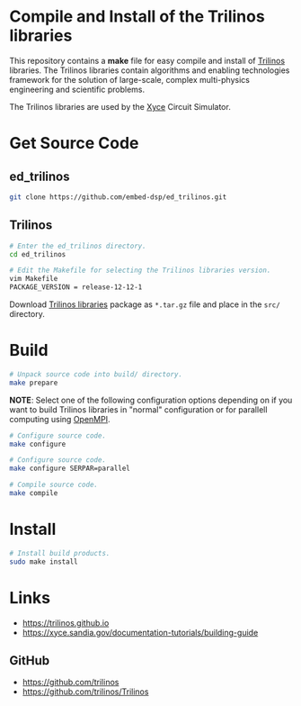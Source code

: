 
# Compile and Install of the Trilinos libraries

This repository contains a **make** file for easy compile and install of [Trilinos](https://trilinos.github.io) libraries.
The Trilinos libraries contain algorithms and enabling technologies framework for the solution of large-scale, complex multi-physics engineering and scientific problems.

The Trilinos libraries are used by the [Xyce](https://xyce.sandia.gov) Circuit Simulator.


# Get Source Code

## ed_trilinos

```bash
git clone https://github.com/embed-dsp/ed_trilinos.git
```

## Trilinos

```bash
# Enter the ed_trilinos directory.
cd ed_trilinos

# Edit the Makefile for selecting the Trilinos libraries version.
vim Makefile
PACKAGE_VERSION = release-12-12-1
```

Download [Trilinos libraries](https://github.com/trilinos/Trilinos/releases/tag/trilinos-release-12-12-1) package as `*.tar.gz` file and place in the `src/` directory.


# Build

```bash
# Unpack source code into build/ directory.
make prepare
```

**NOTE**: Select one of the following configuration options depending on if you want to build Trilinos libraries in "normal" configuration or for parallell computing using [OpenMPI](https://www.open-mpi.org).

```bash
# Configure source code.
make configure
```

```bash
# Configure source code.
make configure SERPAR=parallel
```

```bash
# Compile source code.
make compile
```


# Install

```bash
# Install build products.
sudo make install
```


# Links

* https://trilinos.github.io
* https://xyce.sandia.gov/documentation-tutorials/building-guide

## GitHub

* https://github.com/trilinos
* https://github.com/trilinos/Trilinos
